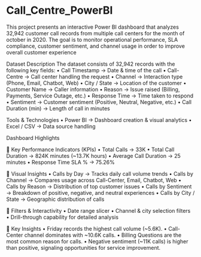 # Call_Centre_PowerBI
This project presents an interactive Power BI dashboard that analyzes 32,942 customer call records from multiple call centers for the month of october in 2020. The goal is to monitor operational performance, SLA compliance, customer sentiment, and channel usage in order to improve overall customer experience

Dataset Description
The dataset consists of 32,942 records with the following key fields:
•	Call Timestamp → Date & time of the call
•	Call-Centre → Call center handling the request
•	Channel → Interaction type (Phone, Email, Chatbot, Web)
•	City / State → Location of the customer
•	Customer Name → Caller information
•	Reason → Issue raised (Billing, Payments, Service Outage, etc.)
•	Response Time → Time taken to respond
•	Sentiment → Customer sentiment (Positive, Neutral, Negative, etc.)
•	Call Duration (min) → Length of call in minutes

Tools & Technologies
•	Power BI → Dashboard creation & visual analytics
•	Excel / CSV → Data source handling

Dashboard Highlights

🔹 Key Performance Indicators (KPIs)
•	Total Calls → 33K
•	Total Call Duration → 824K minutes (~13.7K hours)
•	Average Call Duration → 25 minutes
•	Response Time SLA % → 75.26%

🔹 Visual Insights
•	Calls by Day → Tracks daily call volume trends
•	Calls by Channel → Compares usage across Call-Center, Email, Chatbot, Web
•	Calls by Reason → Distribution of top customer issues
•	Calls by Sentiment → Breakdown of positive, negative, and neutral experiences
•	Calls by City / State → Geographic distribution of calls

🔹 Filters & Interactivity
•	Date range slicer
•	Channel & city selection filters
•	Drill-through capability for detailed analysis

🔹 Key Insights
•	Friday records the highest call volume (~5.6K).
•	Call-Center channel dominates with ~10.6K calls.
•	Billing Questions are the most common reason for calls.
•	Negative sentiment (~11K calls) is higher than positive, signaling opportunities for service improvement.

